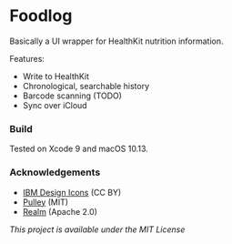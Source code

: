 #  Foodlog

Basically a UI wrapper for HealthKit nutrition information.

Features:
* Write to HealthKit
* Chronological, searchable history
* Barcode scanning (TODO)
* Sync over iCloud

### Build
Tested on Xcode 9 and macOS 10.13.

### Acknowledgements
- [IBM Design Icons](https://github.com/IBM-Design/icons) (CC BY)
- [Pulley](https://github.com/52inc/Pulley) (MIT)
- [Realm](https://github.com/realm/realm-cocoa) (Apache 2.0)

*This project is available under the MIT License*
